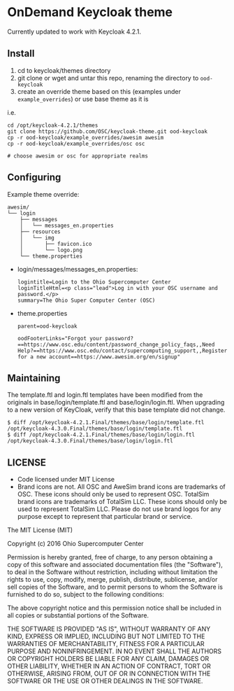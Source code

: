 # OnDemand Keycloak theme

Currently updated to work with Keycloak 4.2.1.

## Install

1. cd to keycloak/themes directory
2. git clone or wget and untar this repo, renaming the directory to `ood-keycloak`
3. create an override theme based on this (examples under `example_overrides`)  or use base theme as it is


i.e.


```
cd /opt/keycloak-4.2.1/themes
git clone https://github.com/OSC/keycloak-theme.git ood-keycloak
cp -r ood-keycloak/example_overrides/awesim awesim
cp -r ood-keycloak/example_overrides/osc osc

# choose awesim or osc for appropriate realms
```

## Configuring

Example theme override:

```
awesim/
└── login
    ├── messages
    │   └── messages_en.properties
    ├── resources
    │   └── img
    │       ├── favicon.ico
    │       └── logo.png
    └── theme.properties
```

* login/messages/messages_en.properties:

  ```
  logintitle=Login to the Ohio Supercomputer Center
  loginTitleHtml=<p class="lead">Log in with your OSC username and password.</p>
  summary=The Ohio Super Computer Center (OSC)
  ```

* theme.properties

  ```
  parent=ood-keycloak

  oodFooterLinks="Forgot your password?==https://www.osc.edu/content/password_change_policy_faqs,,Need Help?==https://www.osc.edu/contact/supercomputing_support,,Register for a new account==https://www.awesim.org/en/signup"
  ```



## Maintaining

The template.ftl and login.ftl templates have been modified from the originals in base/login/template.ftl and base/login/login.ftl.
When upgrading to a new version of KeyCloak, verify that this base template did not change.

```
$ diff /opt/keycloak-4.2.1.Final/themes/base/login/template.ftl /opt/keycloak-4.3.0.Final/themes/base/login/template.ftl
$ diff /opt/keycloak-4.2.1.Final/themes/base/login/login.ftl /opt/keycloak-4.3.0.Final/themes/base/login/login.ftl
```

## LICENSE

- Code licensed under MIT License
- Brand icons are not. All OSC and AweSim brand icons are trademarks of OSC.
  These icons should only be used to represent OSC. TotalSim brand icons are trademarks of TotalSim LLC.
  These icons should only be used to represent TotalSim LLC.
  Please do not use brand logos for any purpose except to represent
  that particular brand or service.


The MIT License (MIT)

Copyright (c) 2016 Ohio Supercomputer Center

Permission is hereby granted, free of charge, to any person obtaining a copy
of this software and associated documentation files (the "Software"), to deal
in the Software without restriction, including without limitation the rights
to use, copy, modify, merge, publish, distribute, sublicense, and/or sell
copies of the Software, and to permit persons to whom the Software is
furnished to do so, subject to the following conditions:

The above copyright notice and this permission notice shall be included in all
copies or substantial portions of the Software.

THE SOFTWARE IS PROVIDED "AS IS", WITHOUT WARRANTY OF ANY KIND, EXPRESS OR
IMPLIED, INCLUDING BUT NOT LIMITED TO THE WARRANTIES OF MERCHANTABILITY,
FITNESS FOR A PARTICULAR PURPOSE AND NONINFRINGEMENT. IN NO EVENT SHALL THE
AUTHORS OR COPYRIGHT HOLDERS BE LIABLE FOR ANY CLAIM, DAMAGES OR OTHER
LIABILITY, WHETHER IN AN ACTION OF CONTRACT, TORT OR OTHERWISE, ARISING FROM,
OUT OF OR IN CONNECTION WITH THE SOFTWARE OR THE USE OR OTHER DEALINGS IN THE
SOFTWARE.
